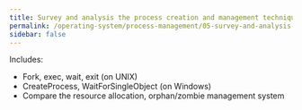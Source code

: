 ```yaml
---
title: Survey and analysis the process creation and management techniques in UNIX and Windows
permalink: /operating-system/process-management/05-survey-and-analysis-the-process-creation-and-management-techniques-in-unix-and-windows
sidebar: false
---
```


Includes:
- Fork, exec, wait, exit (on UNIX)
- CreateProcess, WaitForSingleObject (on Windows)
- Compare the resource allocation, orphan/zombie management system
